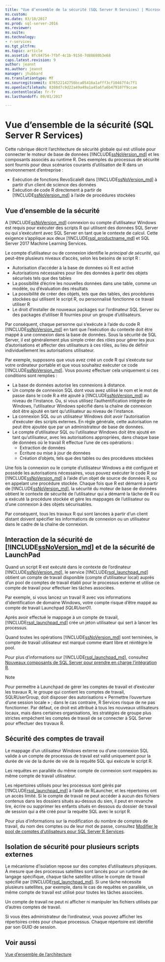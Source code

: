 ```yaml
---
title: "Vue d’ensemble de la sécurité (SQL Server R Services) | Microsoft Docs"
ms.custom: 
ms.date: 03/10/2017
ms.prod: sql-server-2016
ms.reviewer: 
ms.suite: 
ms.technology:
- r-services
ms.tgt_pltfrm: 
ms.topic: article
ms.assetid: 8fc84754-7fbf-4c1b-9150-7d88680b3e68
caps.latest.revision: 9
author: jeannt
ms.author: jeannt
manager: jhubbard
ms.translationtype: MT
ms.sourcegitcommit: 876522142756bca05416a1afff3cf10467f4c7f1
ms.openlocfilehash: 8388d7c9d22a49a49a1a45a6fa6b479107f9ccae
ms.contentlocale: fr-fr
ms.lasthandoff: 09/01/2017

---
```

# <a name="security-overview-sql-server-r-services"></a>Vue d’ensemble de la sécurité (SQL Server R Services)

Cette rubrique décrit l’architecture de sécurité globale qui est utilisée pour connecter le moteur de base de données [!INCLUDE[ssNoVersion_md](../../includes/ssnoversion-md.md)] et les composants associés au runtime R. Des exemples du processus de sécurité sont fournis pour deux scénarios courants d’utilisation de R dans un environnement d’entreprise :

+ Exécution de fonctions RevoScaleR dans [!INCLUDE[ssNoVersion_md](../../includes/ssnoversion-md.md)] à partir d’un client de science des données
+ Exécution de code R directement à partir de [!INCLUDE[ssNoVersion_md](../../includes/ssnoversion-md.md)] à l’aide de procédures stockées

## <a name="security-overview"></a>Vue d’ensemble de la sécurité

A [!INCLUDE[ssNoVersion_md](../../includes/ssnoversion-md.md)] connexion ou compte d’utilisateur Windows est requis pour exécuter des scripts R qui utilisent des données SQL Server ou qui s’exécutent avec SQL Server en tant que le contexte de calcul. Cette exigence s’applique aux deux [!INCLUDE[rsql_productname_md](../../includes/rsql-productname-md.md)] et SQL Server 2017 Machine Learning Services. 

Le compte d’utilisateur ou de connexion identifie le *principal de sécurité*, qui peut-être plusieurs niveaux d’accès, selon les besoins de script R :
+ Autorisation d’accéder à la base de données où R est activé
+ Autorisations nécessaires pour lire des données à partir des objets sécurisés tels que des tables
+ La possibilité d’écrire les nouvelles données dans une table, comme un modèle, ou d’évaluation des résultats
+ La possibilité de créer des objets, tels que des tables, des procédures stockées qui utilisent le script R, ou personnalisé fonctionne ce travail utiliser R
+ Le droit d’installer de nouveaux packages sur l’ordinateur SQL Server ou des packages d’utiliser R fournies pour un groupe d’utilisateurs. 

Par conséquent, chaque personne qui s’exécute à l’aide du code R [!INCLUDE[ssNoVersion_md](../../includes/ssnoversion-md.md)] en tant que l’exécution du contexte doit être mappé à une connexion dans la base de données. Sous la sécurité de SQL Server, il est généralement plus simple créer des rôles pour gérer les jeux d’autorisations et affecter des utilisateurs à ces rôles, au lieu de définir individuellement les autorisations utilisateur. 

Par exemple, supposons que vous avez créé un code R qui s’exécute sur votre ordinateur portable et que vous souhaitez exécuter ce code [!INCLUDE[ssNoVersion_md](../../includes/ssnoversion-md.md)]. Vous pouvez effectuer cela uniquement si ces conditions sont remplies :

+ La base de données autorise les connexions à distance.
+ Un compte de connexion SQL dont vous avez utilisé le nom et le mot de passe dans le code R a été ajouté à [!INCLUDE[ssNoVersion_md](../../includes/ssnoversion-md.md)] au niveau de l’instance. Ou, si vous utilisez l’authentification intégrée de Windows, l’utilisateur Windows spécifié dans la chaîne de connexion doit être ajouté en tant qu’utilisateur au niveau de l’instance.
+ La connexion SQL ou un utilisateur Windows doit avoir l’autorisation d’exécuter des scripts externes. En règle générale, cette autorisation ne peut être ajoutée que par un administrateur de base de données.
+ Le compte d’utilisateur SQL ou l’utilisateur Windows doit être ajouté en tant qu’utilisateur, avec les autorisations appropriées, dans chaque base de données où le travail R effectue l’une de ces opérations :
    + Extraction de données
    + Écriture ou mise à jour de données 
    + Création d’objets, tels que des tables ou des procédures stockées

Une fois la connexion ou le compte d’utilisateur Windows a été configuré et possède les autorisations nécessaires, vous pouvez exécuter le code R sur [!INCLUDE[ssNoVersion_md](../../includes/ssnoversion-md.md)] à l’aide d’un objet de source de données R, ou en appelant une procédure stockée. Chaque fois que R est démarré à partir de [!INCLUDE[ssNoVersion_md](../../includes/ssnoversion-md.md)], la sécurité du moteur de base de données obtient le contexte de sécurité de l’utilisateur qui a démarré la tâche de R ou a exécuté la procédure stockée et gère les mappages de l’utilisateur ou d’une connexion à des objets sécurisables. 

Par conséquent, tous les travaux R qui sont lancées à partir d’un client distant doivent spécifier les informations de connexion ou un utilisateur dans le cadre de la chaîne de connexion.

## <a name="interaction-of-includessnoversionmdincludesssnoversion-mdmd-security-and-launchpad-security"></a>Interaction de la sécurité de [!INCLUDE[ssNoVersion_md](../../includes/ssnoversion-md.md)] et de la sécurité de LaunchPad

Quand un script R est exécuté dans le contexte de l’ordinateur [!INCLUDE[ssNoVersion_md](../../includes/ssnoversion-md.md)], le service [!INCLUDE[rsql_launchpad_md](../../includes/rsql-launchpad-md.md)] obtient un compte de travail disponible (compte d’utilisateur local) auprès d’un pool de comptes de travail établi pour le processus externe et utilise ce compte de travail pour effectuer les tâches associées. 

Par exemple, si vous lancez un travail R avec vos informations d’identification de domaine Windows, votre compte risque d’être mappé au compte de travail Launchpad *SQLRUser01*.

Après avoir effectué le mappage à un compte de travail, [!INCLUDE[rsql_launchpad_md](../../includes/rsql-launchpad-md.md)] crée un jeton utilisateur qui sert à lancer les processus. 

Quand toutes les opérations [!INCLUDE[ssNoVersion_md](../../includes/ssnoversion-md.md)] sont terminées, le compte de travail utilisateur est marqué comme étant libre et réintègre le pool.

Pour plus d’informations sur [!INCLUDE[rsql_launchpad_md](../../includes/rsql-launchpad-md.md)], consultez [Nouveaux composants de SQL Server pour prendre en charge l’intégration R](../../advanced-analytics/r-services/new-components-in-sql-server-to-support-r.md).

> [!NOTE]
Pour permettre à Launchpad de gérer les comptes de travail et d’exécuter les travaux R, le groupe qui contient les comptes de travail, SQLRUserGroup, doit disposer des autorisations « Permettre l’ouverture d’une session locale » ; dans le cas contraire, R Services risque de ne pas fonctionner. Par défaut, ce droit est attribué à tous les nouveaux utilisateurs locaux, mais dans certaines organisations, les stratégies de groupe plus strictes empêchent les comptes de travail de se connecter à SQL Server pour effectuer des travaux R.  

## <a name="security-of-worker-accounts"></a>Sécurité des comptes de travail

Le mappage d’un utilisateur Windows externe ou d’une connexion SQL valide à un compte de processus de travail est valid uniquement pour la durée de vie de la durée de vie de la requête SQL qui exécute le script R. 

Les requêtes en parallèle du même compte de connexion sont mappées au même compte de travail utilisateur.

Les répertoires utilisés pour les processus sont gérés par [!INCLUDE[rsql_launchpad_md](../../includes/rsql-launchpad-md.md)] à l’aide de RLauncher, et les répertoires ont un accès limité. Si le compte de travail ne peut accéder à aucun des fichiers contenus dans les dossiers situés au-dessus du sien, il peut en revanche lire, écrire ou supprimer les enfants situés en dessous du dossier de travail de session qui a été créé pour la requête SQL avec le script R.

Pour plus d’informations sur la modification du nombre de comptes de travail, du nom des comptes ou de leur mot de passe, consultez [Modifier le pool de comptes d’utilisateurs pour SQL Server R Services](../../advanced-analytics/r-services/modify-the-user-account-pool-for-sql-server-r-services.md).


## <a name="security-isolation-for-multiple-external-scripts"></a>Isolation de sécurité pour plusieurs scripts externes

Le mécanisme d’isolation repose sur des comptes d’utilisateurs physiques. À mesure que des processus satellites sont lancés pour un runtime de langage spécifique, chaque tâche satellite utilise le compte de travail spécifié par [!INCLUDE[rsql_launchpad_md](../../includes/rsql-launchpad-md.md)]. Si une tâche nécessite plusieurs satellites, par exemple, dans le cas de requêtes en parallèle, un même compte de travail est utilisé pour toutes les tâches associées.

Un compte de travail ne peut ni afficher ni manipuler les fichiers utilisés par d’autres comptes de travail.
 
Si vous êtes administrateur de l’ordinateur, vous pouvez afficher les répertoires créés pour chaque processus. Chaque répertoire est identifié par son GUID de session.

## <a name="see-also"></a>Voir aussi
[Vue d’ensemble de l’architecture](../../advanced-analytics/r-services/architecture-overview-sql-server-r.md)

